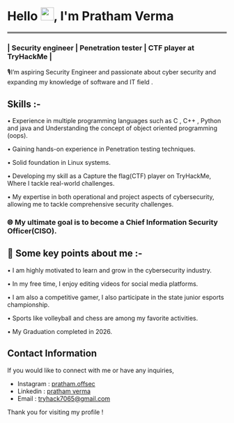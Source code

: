 
<h1 align="left">Hello <img src="https://raw.githubusercontent.com/MartinHeinz/MartinHeinz/master/wave.gif" width="30px">, I'm Pratham Verma</h1>
<hr style="height:4px;border-width:0;color:gray;background-color:gray">
<h3 align="left">| Security engineer | Penetration tester | CTF player at TryHackMe |</h3>


🎙️I’m aspiring Security Engineer and passionate about cyber security and expanding my knowledge of software and IT field .

## Skills :-
• Experience in multiple programming languages such as C , C++ , Python and java and Understanding the concept of object oriented programming (oops).

• Gaining hands-on experience in Penetration testing techniques.

• Solid foundation in Linux systems.  

• Developing my skill as a Capture the flag(CTF) player on TryHackMe, Where I tackle real-world challenges.

• My expertise in both operational and project aspects of cybersecurity, allowing me to  tackle comprehensive security challenges.

### 🌐 My ultimate goal is to become a Chief Information Security Officer(CISO).

## 📶 Some key points about me :-
• I am highly motivated to learn and grow in the cybersecurity industry.

• In my free time, I enjoy editing videos for social media platforms.

• I am also a competitive gamer, I also participate in the state junior esports championship.

• Sports like volleyball and chess are among my favorite activities.

• My Graduation completed in 2026.

## Contact Information

If you would like to connect with me or have any inquiries,
- Instagram : [pratham.offsec](https://www.instagram.com/pratham.offsec/)
- Linkedin :  [pratham verma](https://www.linkedin.com/in/pratham-tech/)
- Email : tryhack7065@gmail.com

Thank you for visiting my profile !



